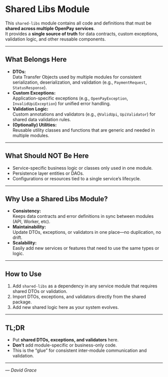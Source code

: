 # Shared Libs Module

This `shared-libs` module contains all code and definitions that must be **shared across multiple OpenPay services**.  
It provides a **single source of truth** for data contracts, custom exceptions, validation logic, and other reusable components.

---

## What Belongs Here

- **DTOs:**  
  Data Transfer Objects used by multiple modules for consistent serialization, deserialization, and validation (e.g., `PaymentRequest`, `StatusResponse`).
- **Custom Exceptions:**  
  Application-specific exceptions (e.g., `OpenPayException`, `InvalidUpiException`) for unified error handling.
- **Validation Logic:**  
  Custom annotations and validators (e.g., `@ValidUpi`, `UpiValidator`) for shared data validation rules.
- **(Optionally) Utilities:**  
  Reusable utility classes and functions that are generic and needed in multiple modules.

---

## What Should NOT Be Here

- Service-specific business logic or classes only used in one module.
- Persistence layer entities or DAOs.
- Configurations or resources tied to a single service’s lifecycle.

---

## Why Use a Shared Libs Module?

- **Consistency:**  
  Keeps data contracts and error definitions in sync between modules (API, Worker, etc).
- **Maintainability:**  
  Update DTOs, exceptions, or validators in one place—no duplication, no drift.
- **Scalability:**  
  Easily add new services or features that need to use the same types or logic.

---

## How to Use

1. Add `shared-libs` as a dependency in any service module that requires shared DTOs or validation.
2. Import DTOs, exceptions, and validators directly from the shared package.
3. Add new shared logic here as your system evolves.

---

## TL;DR

- Put **shared DTOs, exceptions, and validators** here.
- **Don’t** add module-specific or business-only code.
- This is the “glue” for consistent inter-module communication and validation.

---

_— David Grace_
